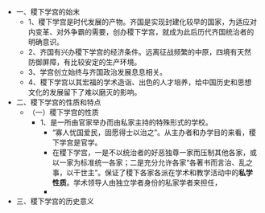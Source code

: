 - 一、稷下学宫的始末
	- 1、稷下学宫是时代发展的产物。齐国是实现封建化较早的国家，为适应对内变革、对外争霸的需要，创办稷下学宫，就成为此后历代齐国统治者的明确意识。
	- 2、齐国有兴办稷下学宫的经济条件。远离征战频繁的中原，四境有天然防御屏障，有比较安定的生产环境。
	- 3、学宫创立始终与齐国政治发展息息相关。
	- 4、稷下学宫以其宏福的学术造诣、出色的人才培养，给中国历史和思想文化的发展留下了难以磨灭的影响。
- 二、稷下学宫的性质和特点
	- （一）稷下学宫的性质
		- 1、是一所由官家举办而由私家主持的特殊形式的学校。
			- “寡人忧国爱民，固愿得士以治之”。从主办者和办学目的来看，稷下学宫是官学。
			- 在稷下学宫，一是不以统治者的好恶独尊一家而压制其他各家，或以一家为标准统一各家；二是充分允许各家“各著书而言治、乱之事，以干世主”。保证了稷下各家各派在学术和教学活动中的**私学性质**。学术领导人由独立学者身份的私家学者来担任，
			-
- 三、稷下学宫的历史意义